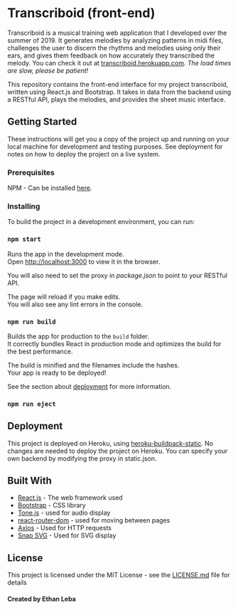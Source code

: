 # Transcriboid (front-end)

Transcriboid is a musical training web application that I developed over the summer of 2019. It generates melodies by analyzing patterns in midi files, challenges the user to discern the rhythms and melodies using only their ears, and gives them feedback on how accurately they transcribed the melody. You can check it out at [transcriboid.herokuapp.com](transcriboid.herokuapp.com). *The load times are slow, please be patient!*

This repository contains the front-end interface for my project transcriboid, written using React.js and Bootstrap. It takes in data from the backend using a RESTful API, plays the melodies, and provides the sheet music interface.

## Getting Started

These instructions will get you a copy of the project up and running on your local machine for development and testing purposes. See deployment for notes on how to deploy the project on a live system.

### Prerequisites

NPM - Can be installed [here](https://www.npmjs.com/).

### Installing

To build the project in a development environment, you can run:

### `npm start`

Runs the app in the development mode.<br>
Open [http://localhost:3000](http://localhost:3000) to view it in the browser.

You will also need to set the proxy in *package.json* to point to your RESTful API.

The page will reload if you make edits.<br>
You will also see any lint errors in the console.

### `npm run build`

Builds the app for production to the `build` folder.<br>
It correctly bundles React in production mode and optimizes the build for the best performance.

The build is minified and the filenames include the hashes.<br>
Your app is ready to be deployed!

See the section about [deployment](https://facebook.github.io/create-react-app/docs/deployment) for more information.

### `npm run eject`

## Deployment

This project is deployed on Heroku, using [heroku-buildpack-static](https://github.com/heroku/heroku-buildpack-static). No changes are needed to deploy the project on Heroku. You can specify your own backend by modifying the proxy in static.json.

## Built With

* [React.js](https://reactjs.org) - The web framework used
* [Bootstrap](https://getbootstrap.com/) - CSS library
* [Tone.js](https://tonejs.github.io) - used for audio display
* [react-router-dom](https://reacttraining.com/react-router/web/guides/quick-start) - used for moving between pages
* [Axios](https://github.com/axios/axios) - Used for HTTP requests
* [Snap SVG](http://snapsvg.io/) - Used for SVG display

## License

This project is licensed under the MIT License - see the [LICENSE.md](LICENSE.md) file for details

#### Created by Ethan Leba
